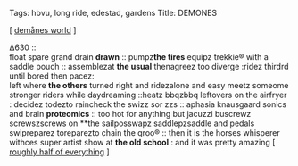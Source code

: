 Tags: hbvu, long ride, edestad, gardens 
Title: DEMONES
  
[ [demånes world](https://maps.app.goo.gl/MGPf2DLAqzUSu7pJ7) ]

Δ630 ::   
float spare grand drain **drawn** ::
pumpz**the tires** equipz trekkie® with a saddle pouch ::
assemblezat **the usual** thenagreez too diverge :ridez thirdrd until bored then pacez:  
left where **the others** turned right and ridezalone and easy meetz someome stronger riders while daydreaming ::heatz bbqzbbq leftovers on the airfryer : decidez todezto raincheck the swizz sor zzs :: 
aphasia knausgaard sonics and brain **proteomics** :: 
too hot for anything but jacuzzi buscrewz screwszscrews on **the sailposswapz saddlepzsaddle and pedals swipreparez toreparezto chain the qroo® :: 
then it is the horses whisperer withces super artist show at **the old school** : and it was pretty amazing
[ [roughly half of everything](https://www.goodreads.com/book/show/151908304) ]
